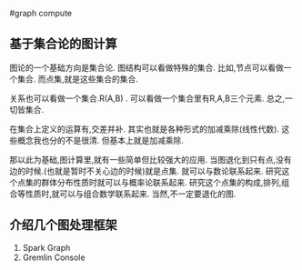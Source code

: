 #graph compute

## 基于集合论的图计算
图论的一个基础方向是集合论.
图结构可以看做特殊的集合.
比如,节点可以看做一个集合.
而点集,就是这些集合的集合.

关系也可以看做一个集合.R(A,B) . 可以看做一个集合里有R,A,B三个元素.
总之,一切皆集合.

在集合上定义的运算有,交差并补. 其实也就是各种形式的加减乘除(线性代数).
这些概念我也分的不是很清. 但基本上就是加减乘除.

那以此为基础,图计算里,就有一些简单但比较强大的应用.
当图退化到只有点,没有边的时候.(也就是暂时不关心边的时候)就是点集. 就可以与数论联系起来. 研究这个点集的群体分布性质时就可以与概率论联系起来. 研究这个点集的构成,排列,组合等性质时,就可以与组合数学联系起来. 当然,不一定要退化的图.

## 介绍几个图处理框架
1. Spark Graph
2. Gremlin Console


